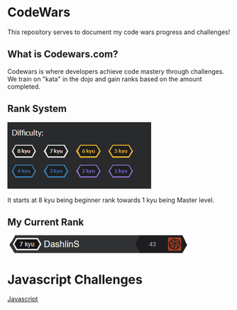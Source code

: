 # CodeWars 
This repository serves to document my code wars progress and challenges!

## What is Codewars.com?
Codewars is where developers achieve code mastery through challenges. We train on "kata" in the dojo and gain ranks based on the amount completed. 

## Rank System
![](https://github.com/DashlinS/DashlinS/blob/master/images/codewars%20levels.png)

It starts at 8 kyu being beginner rank towards 1 kyu being Master level.

## My Current Rank
![](https://github.com/DashlinS/DashlinS/blob/master/images/badge.png)

# Javascript Challenges
[Javascript](https://github.com/DashlinS/CodeWars-/tree/master/Javascript)
